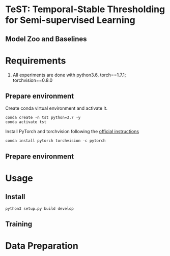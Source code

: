 # TeST: Temporal-Stable Thresholding for Semi-supervised Learning

## Model Zoo and Baselines


# Requirements
1. All experiments are done with python3.6, torch==1.7.1; torchvision==0.8.0

## Prepare environment
Create conda virtual environment and activate it.

```
conda create -n tst python=3.7 -y
conda activate tst
```

Install PyTorch and torchvision following the [official instructions](#https://pytorch.org/)

```
conda install pytorch torchvision -c pytorch
```

## Prepare environment


# Usage

## Install

```
python3 setup.py build develop
```

## Training


# Data Preparation
